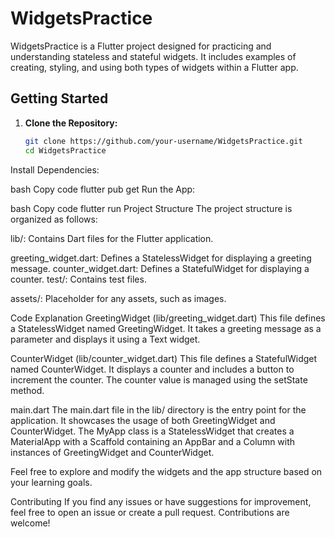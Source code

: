 # WidgetsPractice

WidgetsPractice is a Flutter project designed for practicing and understanding stateless and stateful widgets. It includes examples of creating, styling, and using both types of widgets within a Flutter app.

## Getting Started

1. **Clone the Repository:**
   ```bash
   git clone https://github.com/your-username/WidgetsPractice.git
   cd WidgetsPractice
Install Dependencies:

bash
Copy code
flutter pub get
Run the App:

bash
Copy code
flutter run
Project Structure
The project structure is organized as follows:

lib/: Contains Dart files for the Flutter application.

greeting_widget.dart: Defines a StatelessWidget for displaying a greeting message.
counter_widget.dart: Defines a StatefulWidget for displaying a counter.
test/: Contains test files.

assets/: Placeholder for any assets, such as images.

Code Explanation
GreetingWidget (lib/greeting_widget.dart)
This file defines a StatelessWidget named GreetingWidget. It takes a greeting message as a parameter and displays it using a Text widget.

CounterWidget (lib/counter_widget.dart)
This file defines a StatefulWidget named CounterWidget. It displays a counter and includes a button to increment the counter. The counter value is managed using the setState method.

main.dart
The main.dart file in the lib/ directory is the entry point for the application. It showcases the usage of both GreetingWidget and CounterWidget. The MyApp class is a StatelessWidget that creates a MaterialApp with a Scaffold containing an AppBar and a Column with instances of GreetingWidget and CounterWidget.

Feel free to explore and modify the widgets and the app structure based on your learning goals.

Contributing
If you find any issues or have suggestions for improvement, feel free to open an issue or create a pull request. Contributions are welcome!